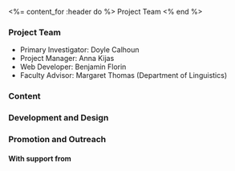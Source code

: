 <%= content_for :header do %>
Project Team
<% end %>

### Project Team 

* Primary Investigator: Doyle Calhoun
* Project Manager: Anna Kijas
* Web Developer: Benjamin Florin
* Faculty Advisor: Margaret Thomas (Department of Linguistics)

### Content 

### Development and Design 

### Promotion and Outreach 

#### With support from
